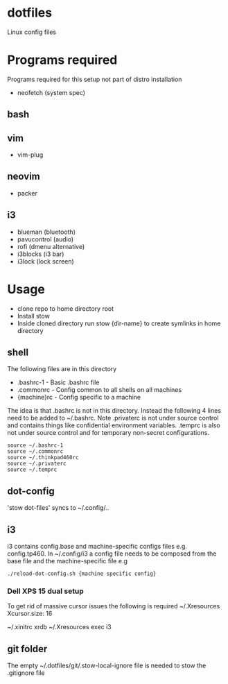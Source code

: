 # dotfiles
Linux config files

# Programs required
Programs required for this setup not part of distro installation

* neofetch (system spec)

## bash

## vim
* vim-plug

## neovim
* packer

## i3
* blueman (bluetooth)
* pavucontrol (audio)
* rofi (dmenu alternative)
* i3blocks (i3 bar)
* i3lock (lock screen)


# Usage
* clone repo to home directory root
* Install stow
* Inside cloned directory run stow {dir-name} to create symlinks in home directory

## shell
The following files are in this directory
* .bashrc-1 - Basic .bashrc file
* .commonrc - Config common to all shells on all machines
* {machine}rc - Config specific to a machine

The idea is that .bashrc is not in this directory.  Instead the following 4 lines need to be added to ~/.bashrc.
Note .privaterc is not under source control and contains things like confidential environment variables. .temprc is also not under source control and for temporary non-secret configurations.
```
source ~/.bashrc-1
source ~/.commonrc
source ~/.thinkpad460rc
source ~/.privaterc
source ~/.temprc
```

## dot-config
'stow dot-files' syncs to ~/.config/..

## i3

i3 contains config.base and machine-specific configs files e.g. config.tp460.  In ~/.config/i3 a config file needs to be composed from the base file and the machine-specific file e.g

```
./reload-dot-config.sh {machine specific config}
```

### Dell XPS 15 dual setup
To get rid of massive cursor issues the following is required
~/.Xresources
 Xcursor.size: 16

~/.xinitrc
 xrdb ~/.Xresources
 exec i3

## git folder
The empty ~/.dotfiles/git/.stow-local-ignore file is needed to stow the .gitignore file
